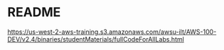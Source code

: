 # README

https://us-west-2-aws-training.s3.amazonaws.com/awsu-ilt/AWS-100-DEV/v2.4/binaries/studentMaterials/fullCodeForAllLabs.html

